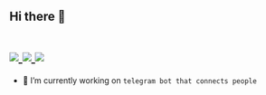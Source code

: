 ## Hi there 👋

<h1>
  <a href="https://t.me/niyazgim" target="_blank">
    <img src="https://img.shields.io/badge/-Telegram-red?color=24A1DE&logo=telegram&logoColor=white">  
  </a>
  <a href="https://youtube.com/@niyazgim" target="_blank">
    <img src="https://img.shields.io/badge/-YouTube-red?color=FF0000&logo=youtube&logoColor=white">  
  </a>
  <a href="https://behance.net/niyazgim" target="_blank">
    <img src="https://img.shields.io/badge/-Behance-red?color=053EFF&logo=behance&logoColor=white">  
  </a>
</h1>

- 🔭 I’m currently working on `telegram bot that connects people`
